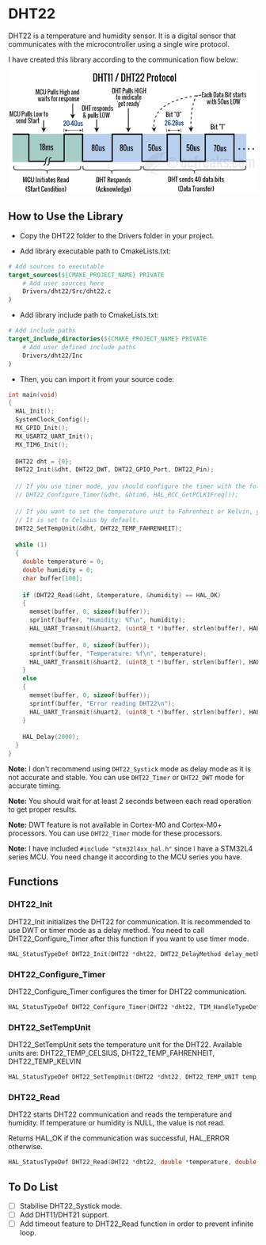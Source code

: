 # DHT22

DHT22 is a temperature and humidity sensor. It is a digital sensor that communicates with the microcontroller using a single wire protocol.

I have created this library according to the communication flow below:

![DHT22 Communication Flow](dht22_protocol.png)

## How to Use the Library

- Copy the DHT22 folder to the Drivers folder in your project.

- Add library executable path to CmakeLists.txt:

```cmake
# Add sources to executable
target_sources(${CMAKE_PROJECT_NAME} PRIVATE
    # Add user sources here
    Drivers/dht22/Src/dht22.c
)
```

- Add library include path to CmakeLists.txt:

```cmake
# Add include paths
target_include_directories(${CMAKE_PROJECT_NAME} PRIVATE
    # Add user defined include paths
    Drivers/dht22/Inc
)
```

- Then, you can import it from your source code:

```c
int main(void)
{
  HAL_Init();
  SystemClock_Config();
  MX_GPIO_Init();
  MX_USART2_UART_Init();
  MX_TIM6_Init();

  DHT22 dht = {0};
  DHT22_Init(&dht, DHT22_DWT, DHT22_GPIO_Port, DHT22_Pin);
  
  // If you use timer mode, you should configure the timer with the following function.
  // DHT22_Configure_Timer(&dht, &htim6, HAL_RCC_GetPCLK1Freq());

  // If you want to set the temperature unit to Fahrenheit or Kelvin, you can use the following function.
  // It is set to Celsius by default.
  DHT22_SetTempUnit(&dht, DHT22_TEMP_FAHRENHEIT);
  
  while (1)
  {
    double temperature = 0;
    double humidity = 0;
    char buffer[100];

    if (DHT22_Read(&dht, &temperature, &humidity) == HAL_OK)
    {
      memset(buffer, 0, sizeof(buffer));
      sprintf(buffer, "Humidity: %f\n", humidity);
      HAL_UART_Transmit(&huart2, (uint8_t *)buffer, strlen(buffer), HAL_MAX_DELAY);

      memset(buffer, 0, sizeof(buffer));
      sprintf(buffer, "Temperature: %f\n", temperature);
      HAL_UART_Transmit(&huart2, (uint8_t *)buffer, strlen(buffer), HAL_MAX_DELAY);
    }
    else
    {
      memset(buffer, 0, sizeof(buffer));
      sprintf(buffer, "Error reading DHT22\n");
      HAL_UART_Transmit(&huart2, (uint8_t *)buffer, strlen(buffer), HAL_MAX_DELAY);
    }

    HAL_Delay(2000);
  }
}
```

**Note:** I don't recommend using `DHT22_Systick` mode as delay mode as it is not accurate and stable. You can use `DHT22_Timer` or `DHT22_DWT` mode for accurate timing.

**Note:** You should wait for at least 2 seconds between each read operation to get proper results.

**Note:** DWT feature is not available in Cortex-M0 and Cortex-M0+ processors. You can use `DHT22_Timer` mode for these processors.

**Note:** I have included `#include "stm32l4xx_hal.h"` since i have a STM32L4 series MCU. You need change it according to the MCU series you have.

## Functions

### DHT22_Init

DHT22_Init initializes the DHT22 for communication.
It is recommended to use DWT or timer mode as a delay method.
You need to call DHT22_Configure_Timer after this function if you want to use timer mode.

```c
HAL_StatusTypeDef DHT22_Init(DHT22 *dht22, DHT22_DelayMethod delay_method, GPIO_TypeDef *port, uint32_t pin)
```

### DHT22_Configure_Timer

DHT22_Configure_Timer configures the timer for DHT22 communication.

```c
HAL_StatusTypeDef DHT22_Configure_Timer(DHT22 *dht22, TIM_HandleTypeDef *timer, uint32_t apb_freq)
```

### DHT22_SetTempUnit

DHT22_SetTempUnit sets the temperature unit for the DHT22. Available units are: DHT22_TEMP_CELSIUS, DHT22_TEMP_FAHRENHEIT, DHT22_TEMP_KELVIN

```c
HAL_StatusTypeDef DHT22_SetTempUnit(DHT22 *dht22, DHT22_TEMP_UNIT temp_unit)
```

### DHT22_Read

DHT22 starts DHT22 communication and reads the temperature and humidity.
If temperature or humidity is NULL, the value is not read.

Returns HAL_OK if the communication was successful, HAL_ERROR otherwise.

```c
HAL_StatusTypeDef DHT22_Read(DHT22 *dht22, double *temperature, double *humidity)
```

## To Do List

- [ ] Stabilise DHT22_Systick mode.
- [ ] Add DHT11/DHT21 support.
- [ ] Add timeout feature to DHT22_Read function in order to prevent infinite loop.